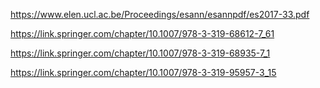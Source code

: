 https://www.elen.ucl.ac.be/Proceedings/esann/esannpdf/es2017-33.pdf


https://link.springer.com/chapter/10.1007/978-3-319-68612-7_61


https://link.springer.com/chapter/10.1007/978-3-319-68935-7_1

https://link.springer.com/chapter/10.1007/978-3-319-95957-3_15
